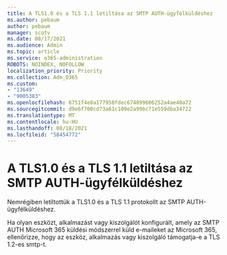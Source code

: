 ```yaml
---
title: A TLS1.0 és a TLS 1.1 letiltása az SMTP AUTH-ügyfélküldéshez
ms.author: pebaum
author: pebaum
manager: scotv
ms.date: 08/17/2021
ms.audience: Admin
ms.topic: article
ms.service: o365-administration
ROBOTS: NOINDEX, NOFOLLOW
localization_priority: Priority
ms.collection: Adm_O365
ms.custom:
- "13649"
- "9005383"
ms.openlocfilehash: 6751f4e8a177958fdec674899606252a4ae40a72
ms.sourcegitcommit: d9e6f700cd73a61c109e2a99bc71e559dba34722
ms.translationtype: MT
ms.contentlocale: hu-HU
ms.lasthandoff: 08/18/2021
ms.locfileid: "58454772"
---
```

# <a name="disabling-tls10-and-tls-11-for-smtp-auth-client-submission"></a>A TLS1.0 és a TLS 1.1 letiltása az SMTP AUTH-ügyfélküldéshez

Nemrégiben letiltottük a TLS1.0 és a TLS 1.1 protokollt az SMTP AUTH-ügyfélküldéshez. 

Ha olyan eszközt, alkalmazást vagy kiszolgálót konfigurált, amely az SMTP AUTH Microsoft 365 küldési módszerrel küld e-maileket az Microsoft 365, ellenőrizze, hogy az eszköz, alkalmazás vagy kiszolgáló támogatja-e a TLS 1.2-es smtp-t. 
